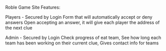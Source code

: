 Roble Game Site Features:

Players - Secured by Login
Form that will automatically accept or deny answers
Open accepting an answer, it will give each player the address of the next clue


Admin - Secured by Login
Check progress of eat team,
See how long each team has been working on their current clue,
Gives contact info for teams
